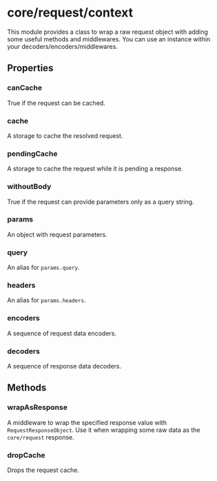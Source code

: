 # core/request/context

This module provides a class to wrap a raw request object with adding some useful methods and middlewares.
You can use an instance within your decoders/encoders/middlewares.

## Properties

### canCache

True if the request can be cached.

### cache

A storage to cache the resolved request.

### pendingCache

A storage to cache the request while it is pending a response.

### withoutBody

True if the request can provide parameters only as a query string.

### params

An object with request parameters.

### query

An alias for `params.query`.

### headers

An alias for `params.headers`.

### encoders

A sequence of request data encoders.

### decoders

A sequence of response data decoders.

## Methods

### wrapAsResponse

A middleware to wrap the specified response value with `RequestResponseObject`.
Use it when wrapping some raw data as the `core/request` response.

### dropCache

Drops the request cache.
